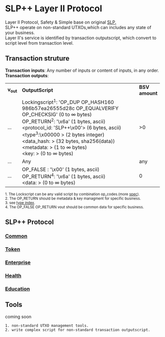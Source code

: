 # SLP++ Layer II Protocol
Layer II Protocol, Safety & Simple base on original  [SLP.](https://github.com/simpleledger/slp-specifications)  
SLP++ operate on non-standard UTXOs,which can includes any state of your business.      
Layer II's service is identified by transaction outputscript, which convert to script level from transaction level. 
## Transaction struture

**Transaction inputs**: Any number of inputs or content of inputs, in any order.  
**Transaction outputs**:
<table>
<tr>
  <td><b>v<sub>out</sub></b></td>
  <td><b>OutputScript </b></td>
  <td><b>BSV<br/>amount</b></td>
</tr>
  <tr>
    <td>...</td>
   <td>
   Lockingscript<sup>1</sup>: 'OP_DUP OP_HASH160 986b57ea26555d28c OP_EQUALVERIFY OP_CHECKSIG' (0 to ∞ bytes)<br/>   
   OP_RETURN<sup>2</sup>: '\x6a' (1 bytes, ascii)<br/>
   &lt;protocol_id: 'SLP++\x00'&gt; (6 bytes, ascii)<br/>
   &lt;type<sup>3</sup>:\x00000 &gt; (2 bytes integer)<br/>
   &lt;data_hash: &gt; (32 bytes, sha256(data))<br/>
   &lt;metadata: &gt; (1 to ∞ bytes)<br/>
   &lt;key: &gt; (0 to ∞ bytes)<br/>
   </td>
    <td>>0</td>
  </tr>
  
  <tr>
    <td>...</td>
    <td>Any</td>
    <td>any</td>
  </tr>
  
  <tr>
    <td>...</td>
    <td>
    OP_FALSE : '\x00' (1 bytes, ascii)<br>
    OP_RETURN<sup>4</sup>: '\x6a' (1 bytes, ascii)<br> 
   &lt;data: &gt; (0 to ∞ bytes)<br/>
    </td>
    <td>0</td>
  </tr>
 
</table>

<sup>1. The Lockscript can be any valid script by combination op_codes.(more [spec](https://github.com/bitcoin-sv-specs/protocol/blob/master/updates/genesis-spec.md)). </sup>   
<sup>2. The OP_RETURN should be metadata & key managment for specific business. </sup>   
<sup>3. see [type index](./slppp-index.md). </sup>   
<sup>4. The OP_FALSE OP_RETURN vout should be common data for specific business. </sup>   


## SLP++ Protocol

### [Common](./common/)  

### [Token](./token/)

### [Enterprise](./enterprise/)  

### [Health](./health/)  

### [Education](./education/)  




## Tools  
coming soon
```
1. non-standard UTXO management tools.  
2. write complex script for non-standard transaction outputscript.
```